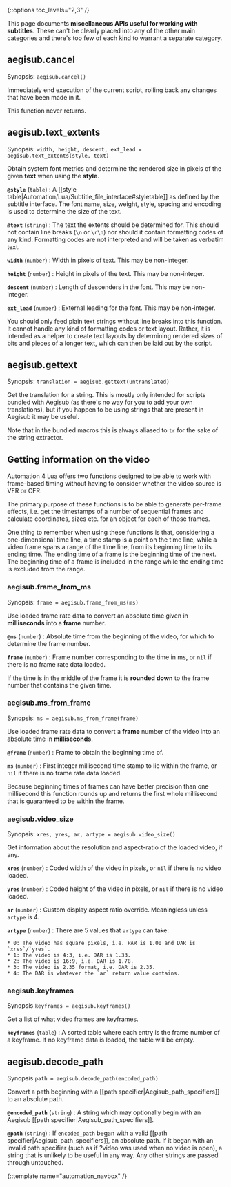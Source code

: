 {::options toc_levels="2,3" /}

This page documents **miscellaneous APIs useful for working with
subtitles**. These can't be clearly placed into any of the other main
categories and there's too few of each kind to warrant a separate category.

## aegisub.cancel ##
Synopsis: `aegisub.cancel()`

Immediately end execution of the current script, rolling back any changes
that have been made in it.

This function never returns.

## aegisub.text_extents ##
Synopsis: `width, height, descent, ext_lead = aegisub.text_extents(style, text)`

Obtain system font metrics and determine the rendered size in pixels of the
given **text** when using the **style**.

**`@style`** (`table`)
:   A [[style
    table|Automation/Lua/Subtitle_file_interface#styletable]] as defined by
    the subtitle interface. The font name, size, weight, style, spacing and
    encoding is used to determine the size of the text.

**`@text`** (`string`)
:   The text the extents should be determined for. This
    should not contain line breaks (`\n` or `\r\n`) nor should it contain
    formatting codes of any kind. Formatting codes are not interpreted and
    will be taken as verbatim text.

**`width`** (`number`)
:   Width in pixels of text. This may be non-integer.

**`height`** (`number`)
:   Height in pixels of the text. This may be non-integer.

**`descent`** (`number`)
:   Length of descenders in the font. This may be
    non-integer.

**`ext_lead`** (`number`)
:   External leading for the font. This may be non-integer.

You should only feed plain text strings without line breaks into this
function. It cannot handle any kind of formatting codes or text layout.
Rather, it is intended as a helper to create text layouts by determining
rendered sizes of bits and pieces of a longer text, which can then be
laid out by the script.

## aegisub.gettext ##
Synopsis: `translation = aegisub.gettext(untranslated)`

Get the translation for a string. This is mostly only intended for scripts
bundled with Aegisub (as there's no way for you to add your own
translations), but if you happen to be using strings that are present in
Aegisub it may be useful.

Note that in the bundled macros this is always aliased to `tr` for the sake
of the string extractor.

## Getting information on the video  ##
Automation 4 Lua offers two functions designed to be able to work with
frame-based timing without having to consider whether the video source is
VFR or CFR.

The primary purpose of these functions is to be able to generate per-frame
effects, i.e. get the timestamps of a number of sequential frames and
calculate coordinates, sizes etc. for an object for each of those frames.

One thing to remember when using these functions is that, considering a
one-dimensional time line, a time stamp is a point on the time line, while
a video frame spans a range of the time line, from its beginning time to
its ending time. The ending time of a frame is the beginning time of the
next. The beginning time of a frame is included in the range while the
ending time is excluded from the range.

### aegisub.frame_from_ms  ###
Synopsis: `frame = aegisub.frame_from_ms(ms)`

Use loaded frame rate data to convert an absolute time given in
**milliseconds** into a **frame** number.

**`@ms`** (`number`)
:   Absolute time from the beginning of the video, for
    which to determine the frame number.

**`frame`** (`number`)
:   Frame number corresponding to the time in ms, or `nil` if there is no
    frame rate data loaded.

If the time is in the middle of the frame it is **rounded down** to the frame
number that contains the given time.

### aegisub.ms_from_frame  ###
Synopsis: `ms = aegisub.ms_from_frame(frame)`

Use loaded frame rate data to convert a **frame** number of the video into
an absolute time in **milliseconds**.

**`@frame`** (`number`)
:   Frame to obtain the beginning time of.

**`ms`** (`number`)
:   First integer millisecond time stamp to lie within the frame, or `nil` if
    there is no frame rate data loaded.

Because beginning times of frames can have better precision than one
millisecond this function rounds up and returns the first whole millisecond
that is guaranteed to be within the frame.

### aegisub.video_size  ###
Synopsis: `xres, yres, ar, artype = aegisub.video_size()`

Get information about the resolution and aspect-ratio of the loaded video,
if any.

**`xres`** (`number`)
:   Coded width of the video in pixels, or `nil` if there is no video loaded.

**`yres`** (`number`)
:   Coded height of the video in pixels, or `nil` if there is no video loaded.

**`ar`** (`number`)
:   Custom display aspect ratio override. Meaningless unless `artype` is 4.

**`artype`** (`number`)
:   There are 5 values that `artype` can take:

    * 0: The video has square pixels, i.e. PAR is 1.00 and DAR is `xres`/`yres`.
    * 1: The video is 4:3, i.e. DAR is 1.33.
    * 2: The video is 16:9, i.e. DAR is 1.78.
    * 3: The video is 2.35 format, i.e. DAR is 2.35.
    * 4: The DAR is whatever the `ar` return value contains.

### aegisub.keyframes ###
Synopsis `keyframes = aegisub.keyframes()`

Get a list of what video frames are keyframes.

**`keyframes`** (`table`)
:   A sorted table where each entry is the frame number of a keyframe. If
    no keyframe data is loaded, the table will be empty.

## aegisub.decode_path ##
Synopsis `path = aegisub.decode_path(encoded_path)`

Convert a path beginning with a [[path specifier|Aegisub_path_specifiers]]
to an absolute path.

**`@encoded_path`** (`string`)
:   A string which may optionally begin with an Aegisub [[path specifier|Aegisub_path_specifiers]].

**`@path`** (`string`)
:   If `encoded_path` began with a valid [[path
    specifier|Aegisub_path_specifiers]], an absolute path. If it began with an
    invalid path specifier (such as if ?video was used when no video is open),
    a string that is unlikely to be useful in any way. Any other strings are
    passed through untouched.

{::template name="automation_navbox" /}
